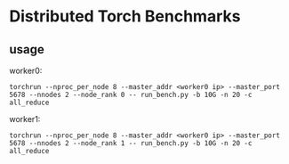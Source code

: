 # Distributed Torch Benchmarks 
## usage
worker0:

`torchrun --nproc_per_node 8 --master_addr <worker0 ip> --master_port 5678 --nnodes 2 --node_rank 0 -- run_bench.py -b 10G -n 20 -c all_reduce`

worker1:

`torchrun --nproc_per_node 8 --master_addr <worker0 ip> --master_port 5678 --nnodes 2 --node_rank 1 -- run_bench.py -b 10G -n 20 -c all_reduce`
